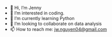 - 👋 Hi, I’m Jenny
- 👀 I’m interested in coding.
- 🌱 I’m currently learning Python
- 💞️ I’m looking to collaborate on data analysis
- 📫 How to reach me: jw.nguyen04@gmail.com

<!---
nunu2804/nunu2804 is a ✨ special ✨ repository because its `README.md` (this file) appears on your GitHub profile.
You can click the Preview link to take a look at your changes.
--->
